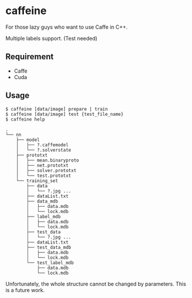 # caffeine

For those lazy guys who want to use Caffe in C++.

Multiple labels support. (Test needed)

## Requirement
<ul>
<li>Caffe</li>
<li>Cuda</li>
</ul>

## Usage
```
$ caffeine [data/image] prepare | train
$ caffeine [data/image] test {test_file_name}
$ caffeine help
```

```
.
└── nn
    ├── model
    │   ├── ?.caffemodel
    │   └── ?.solverstate
    ├── prototxt
    │   ├── mean.binaryproto
    │   ├── net.prototxt
    │   ├── solver.prototxt
    │   └── test.prototxt
    └── training_set
        ├── data
        │   └── ?.jpg ...
        ├── dataList.txt
        ├── data_mdb
        │   ├── data.mdb
        │   └── lock.mdb
        ├── label_mdb
        │   ├── data.mdb
        │   └── lock.mdb
        ├── test_data
        │   └── ?.jpg ...
        ├── dataList.txt
        ├── test_data_mdb
        │   ├── data.mdb
        │   └── lock.mdb
        └── test_label_mdb
            ├── data.mdb
            └── lock.mdb
```

Unfortunately, the whole structure cannot be changed by parameters. This is a future work.
